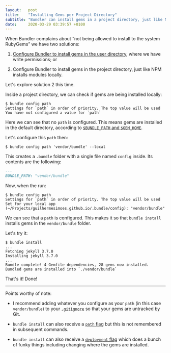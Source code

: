 ```yaml
---
layout:   post
title:    "Installing Gems per Project Directory"
subtitle: "Bundler can install gems in a project directory, just like NPM installs modules locally"
date:     2020-03-29 03:39:57 +0100
---
```

When Bundler complains about “not being allowed to install to the system RubyGems” we have two solutions:

1. [Configure Bundler to install gems in the user directory], where we have write permissions; or

2. Configure Bundler to install gems in the project directory, just like NPM installs modules locally.

Let's explore solution 2 this time.

Inside a project directory, we can check if gems are being installed locally:

```terminal
$ bundle config path
Settings for `path` in order of priority. The top value will be used
You have not configured a value for `path`
```

Here we can see that no `path` is configured. This means gems are installed in the default directory, according to [`$BUNDLE_PATH` and `$GEM_HOME`].

Let's configure this `path` then:

```terminal
$ bundle config path 'vendor/bundle' --local
```

This creates a `.bundle` folder with a single file named `config` inside.
Its contents are the following:

```markdown
---
BUNDLE_PATH: "vendor/bundle"
```

Now, when the run:

```terminal
$ bundle config path
Settings for `path` in order of priority. The top value will be used
Set for your local app (~/Projects/guilhermesimoes.github.io/.bundle/config): "vendor/bundle"
```

We can see that a `path` is configured. This makes it so that `bundle install` installs gems in the `vendor/bundle` folder.

Let's try it:

```terminal
$ bundle install
...
Fetching jekyll 3.7.0
Installing jekyll 3.7.0
...
Bundle complete! 4 Gemfile dependencies, 28 gems now installed.
Bundled gems are installed into `./vendor/bundle`
```

That's it! Done!

---

Points worthy of note:

* I recommend adding whatever you configure as your `path` (in this case `vendor/bundle`) to your [`.gitignore`] so that your gems are untracked by Git.

* `bundle install` can also receive a [`path` flag] but this is not remembered in subsequent commands.

* `bundle install` can also receive a [`deployment` flag] which does a bunch of funky things including changing where the gems are installed.


[Configure Bundler to install gems in the user directory]: 2019-12-15-using-bundler-with-system-ruby.md
[`$BUNDLE_PATH` and `$GEM_HOME`]: https://bundler.io/v2.0/bundle_install.html
[`.gitignore`]: https://git-scm.com/docs/gitignore
[`path` flag]: https://bundler.io/v2.0/man/bundle-config.1.html#REMEMBERING-OPTIONS
[`deployment` flag]: https://bundler.io/v2.0/man/bundle-install.1.html#DEPLOYMENT-MODE
